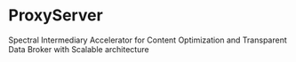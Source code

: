 # ProxyServer
Spectral Intermediary Accelerator for Content Optimization and Transparent Data Broker with Scalable architecture
